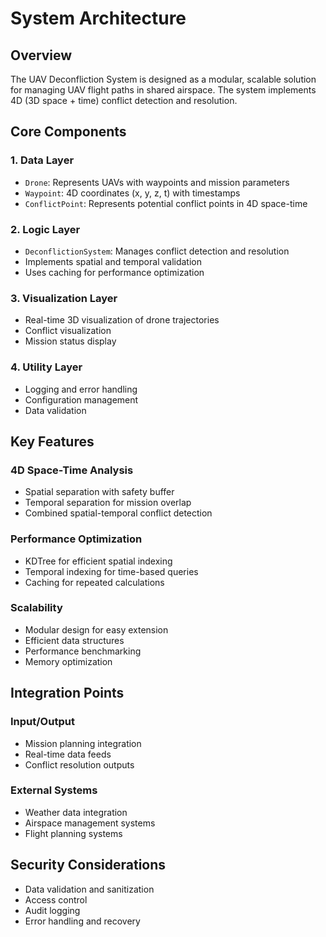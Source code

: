 # System Architecture

## Overview

The UAV Deconfliction System is designed as a modular, scalable solution for managing UAV flight paths in shared airspace. The system implements 4D (3D space + time) conflict detection and resolution.

## Core Components

### 1. Data Layer
- `Drone`: Represents UAVs with waypoints and mission parameters
- `Waypoint`: 4D coordinates (x, y, z, t) with timestamps
- `ConflictPoint`: Represents potential conflict points in 4D space-time

### 2. Logic Layer
- `DeconflictionSystem`: Manages conflict detection and resolution
- Implements spatial and temporal validation
- Uses caching for performance optimization

### 3. Visualization Layer
- Real-time 3D visualization of drone trajectories
- Conflict visualization
- Mission status display

### 4. Utility Layer
- Logging and error handling
- Configuration management
- Data validation

## Key Features

### 4D Space-Time Analysis
- Spatial separation with safety buffer
- Temporal separation for mission overlap
- Combined spatial-temporal conflict detection

### Performance Optimization
- KDTree for efficient spatial indexing
- Temporal indexing for time-based queries
- Caching for repeated calculations

### Scalability
- Modular design for easy extension
- Efficient data structures
- Performance benchmarking
- Memory optimization

## Integration Points

### Input/Output
- Mission planning integration
- Real-time data feeds
- Conflict resolution outputs

### External Systems
- Weather data integration
- Airspace management systems
- Flight planning systems

## Security Considerations

- Data validation and sanitization
- Access control
- Audit logging
- Error handling and recovery
